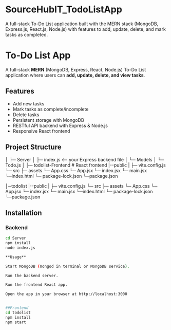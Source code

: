 # SourceHubIT_TodoListApp
A full-stack To-Do List application built with the MERN stack (MongoDB, Express.js, React.js, Node.js) with features to add, update, delete, and mark tasks as completed.
# To-Do List App

A full-stack **MERN** (MongoDB, Express, React, Node.js) To-Do List application where users can **add, update, delete, and view tasks**.

## Features

- Add new tasks
- Mark tasks as complete/incomplete
- Delete tasks
- Persistent storage with MongoDB
- RESTful API backend with Express & Node.js
- Responsive React frontend

## Project Structure

│
├─ Server
│   ├─ index.js       <-- your Express backend file
│   └─ Models
│       └─ Todo.js
│
├─ todolist-Frontend    # React frontend
        |--public
        |   ├─ vite.config.js
        └─ src
            ├─ assets
        └─ App.css
        └─ App.jsx
        └─ index.jsx
        └─ main.jsx
        └─index.html
        └─ package-lock.json
        └─package.json

│─todolist
     |--public
        |   ├─ vite.config.js
        └─ src
            ├─ assets
        └─ App.css
        └─ App.jsx
        └─ index.jsx
        └─ main.jsx
        └─index.html
        └─ package-lock.json
        └─package.json


## Installation

### Backend

```bash
cd Server
npm install
node index.js

**Usage**

Start MongoDB (mongod in terminal or MongoDB service).

Run the backend server.

Run the frontend React app.

Open the app in your browser at http://localhost:3000


##Frontend
cd todolist
npm install
npm start
   


        
